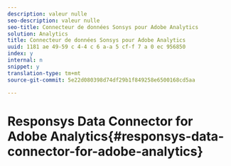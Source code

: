 ```yaml
---
description: valeur nulle
seo-description: valeur nulle
seo-title: Connecteur de données Sonsys pour Adobe Analytics
solution: Analytics
title: Connecteur de données Sonsys pour Adobe Analytics
uuid: 1181 ae 49-59 c 4-4 c 6 a-a 5 cf-f 7 a 0 ec 956850
index: y
internal: n
snippet: y
translation-type: tm+mt
source-git-commit: 5e22d080398d74df29b1f849258e6500168cd5aa

---
```



# Responsys Data Connector for Adobe Analytics{#responsys-data-connector-for-adobe-analytics}

